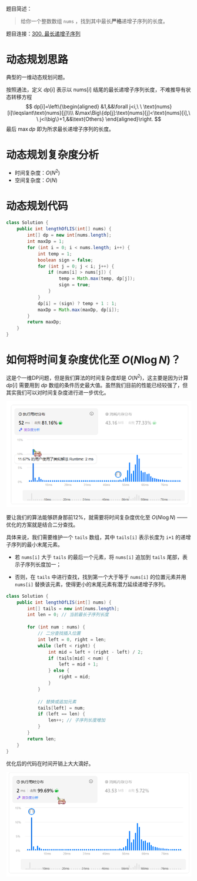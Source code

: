 题目简述：

> 给你一个整数数组 `nums` ，找到其中最长**严格**递增子序列的长度。

题目连接：[300. 最长递增子序列](https://leetcode.cn/problems/longest-increasing-subsequence/)

# 动态规划思路

典型的一维动态规划问题。

按照通法，定义 $dp[i]$ 表示以 $\text{nums}[i]$ 结尾的最长递增子序列长度，不难推导有状态转移方程
$$
dp[i]=\left\{\begin{aligned}
&1,&&\forall j<i,\ \ \text{nums}[i]\leqslant\text{nums}[j]\\\\
&\max\Big\{dp[j]:\text{nums}[j]<\text{nums}[i],\ \ j<i\big\}+1,&&\text{Others}
\end{aligned}\right.
$$
最后 $\max dp$ 即为所求最长递增子序列的长度。

# 动态规划复杂度分析

- 时间复杂度：$O(N^2)$
- 空间复杂度：$O(N)$

# 动态规划代码

```java
class Solution {
    public int lengthOfLIS(int[] nums) {
        int[] dp = new int[nums.length];
        int maxDp = 1;
        for (int i = 0; i < nums.length; i++) {
            int temp = 1;
            boolean sign = false;
            for (int j = 0; j < i; j++) {
                if (nums[i] > nums[j]) {
                    temp = Math.max(temp, dp[j]);
                    sign = true;
                }
            }
            dp[i] = (sign) ? temp + 1 : 1;
            maxDp = Math.max(maxDp, dp[i]);
        }
        return maxDp;
    }
}
```

# 如何将时间复杂度优化至 $O(N\log N)$？

这是个一维DP问题，但是我们算法的时间复杂度却是 $O(N^2)$，这主要是因为计算 $dp[i]$ 需要用到 $dp$ 数组的条件历史最大值。虽然我们目前的性能已经较强了，但其实我们可以对时间复杂度进行进一步优化。

![原始动态规划的时间开销](images/300_1.png)

要让我们的算法能够跻身那前12%，就需要将时间复杂度优化至 $O(N\log N)$ —— 优化的方案就是结合二分查找。

具体来说，我们需要维护一个 `tails`  数组，其中 `tails[i]`  表示长度为 `i+1` 的递增子序列的最小末尾元素。

- 若 `nums[i]` 大于 `tails` 的最后一个元素，将 `nums[i]` 追加到 `tails` 尾部，表示子序列长度加一；

- 否则，在 `tails` 中进行查找，找到第一个大于等于 `nums[i]` 的位置元素并用 `nums[i]` 替换该元素，使得更小的末尾元素有潜力延续递增子序列。

```java
class Solution {
    public int lengthOfLIS(int[] nums) {
        int[] tails = new int[nums.length];
        int len = 0; // 当前最长子序列长度
        
        for (int num : nums) {
            // 二分查找插入位置
            int left = 0, right = len;
            while (left < right) {
                int mid = left + (right - left) / 2;
                if (tails[mid] < num) {
                    left = mid + 1;
                } else {
                    right = mid;
                }
            }
            
            // 替换或追加元素
            tails[left] = num;
            if (left == len) {
                len++; // 子序列长度增加
            }
        }
        return len;
    }
}
```

优化后的代码在时间开销上大大滴好。

![利用二分查找优化后算法的时间开销](images/300_2.png)